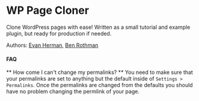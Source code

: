 # WP Page Cloner

Clone WordPress pages with ease! Written as a small tutorial and example plugin, but ready for production if needed.

Authors: [Evan Herman](https://github.com/EvanHerman), [Ben Rothman](https://github.com/brothman01) 

#### FAQ

** How come I can't change my permalinks? **
You need to make sure that your permalinks are set to anything but the default inside of `Settings > Permalinks`. Once the permalinks are changed from the defaults you should have no problem changing the permlink of your page.
